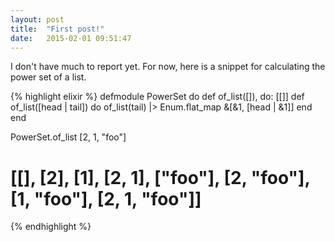 ```yaml
---
layout: post
title:  "First post!"
date:   2015-02-01 09:51:47
---
```

I don't have much to report yet.  For now, here is a snippet for calculating the power set of a list.  

{% highlight elixir %}
defmodule PowerSet do
  def of_list([]), do: [[]]
  def of_list([head | tail]) do
    of_list(tail)
    |> Enum.flat_map &[&1, [head | &1]]
  end
end

PowerSet.of_list [2, 1, "foo"]
# [[], [2], [1], [2, 1], ["foo"], [2, "foo"], [1, "foo"], [2, 1, "foo"]]
{% endhighlight %}
